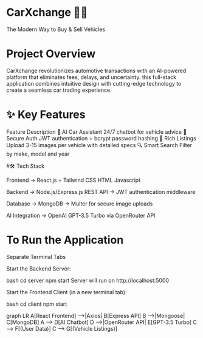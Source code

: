 # CarXchange 🚗💡
The Modern Way to Buy & Sell Vehicles

# Project Overview
CarXchange revolutionizes automotive transactions with an AI-powered platform that eliminates fees, delays, and uncertainty. this full-stack application combines intuitive design with cutting-edge technology to create a seamless car trading experience.

# ✨ Key Features
Feature	Description
🤖 AI Car Assistant	24/7 chatbot for vehicle advice 
🔐 Secure Auth	JWT authentication + bcrypt password hashing
📸 Rich Listings	Upload 3-15 images per vehicle with detailed specs
🔍 Smart Search	Filter by make, model and year

#🛠️ Tech Stack

Frontend
→ React.js + Tailwind CSS HTML Javascript


Backend
→ Node.js/Express.js REST API
→ JWT authentication middleware

Database
→ MongoDB 
→ Multer for secure image uploads

AI Integration
→ OpenAI GPT-3.5 Turbo via OpenRouter API


# To Run the Application
Separate Terminal Tabs 

Start the Backend Server:

bash
cd server
npm start
Server will run on http://localhost:5000

Start the Frontend Client (in a new terminal tab):

bash
cd client
npm start




graph LR
    A[React Frontend] -->|Axios| B[Express API]
    B -->|Mongoose| C[MongoDB]
    A --> D[AI Chatbot]
    D -->|OpenRouter API| E[GPT-3.5 Turbo]
    C --> F[(User Data)]
    C --> G[(Vehicle Listings)]
